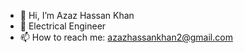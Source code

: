 - 👋 Hi, I’m Azaz Hassan Khan
- 👀 Electrical Engineer
- 📫 How to reach me: azazhassankhan2@gmail.com

<!---
AzazHassankhan/AzazHassankhan is a ✨ special ✨ repository because its `README.md` (this file) appears on your GitHub profile.
You can click the Preview link to take a look at your changes.
--->

